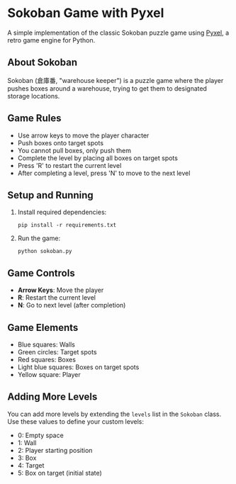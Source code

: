 # Sokoban Game with Pyxel

A simple implementation of the classic Sokoban puzzle game using [Pyxel](https://github.com/kitao/pyxel), a retro game engine for Python.

## About Sokoban

Sokoban (倉庫番, "warehouse keeper") is a puzzle game where the player pushes boxes around a warehouse, trying to get them to designated storage locations.

## Game Rules

- Use arrow keys to move the player character
- Push boxes onto target spots
- You cannot pull boxes, only push them
- Complete the level by placing all boxes on target spots
- Press 'R' to restart the current level
- After completing a level, press 'N' to move to the next level

## Setup and Running

1. Install required dependencies:
   ```
   pip install -r requirements.txt
   ```

2. Run the game:
   ```
   python sokoban.py
   ```

## Game Controls

- **Arrow Keys**: Move the player
- **R**: Restart the current level
- **N**: Go to next level (after completion)

## Game Elements

- Blue squares: Walls
- Green circles: Target spots
- Red squares: Boxes
- Light blue squares: Boxes on target spots
- Yellow square: Player

## Adding More Levels

You can add more levels by extending the `levels` list in the `Sokoban` class.
Use these values to define your custom levels:
- 0: Empty space
- 1: Wall
- 2: Player starting position
- 3: Box
- 4: Target
- 5: Box on target (initial state)
